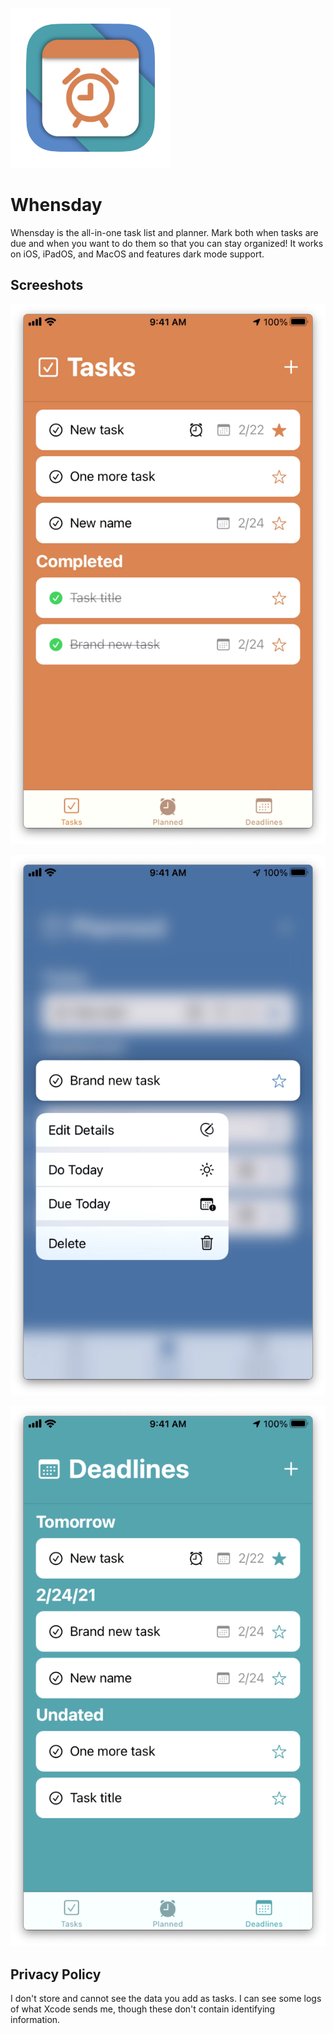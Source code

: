 ![logo](https://github.com/fraander/-swiftuijam_feb2021/blob/main/Whensday/Shared/Assets.xcassets/AppIcon.appiconset/icon_256x256.png)
# Whensday

Whensday is the all-in-one task list and planner. Mark both when tasks are due and when you want to do them so that you can stay organized! It works on iOS, iPadOS, and MacOS and features dark mode support.



## Screeshots

![tasks_ios](https://github.com/fraander/-swiftuijam_feb2021/blob/main/README%20assets/tasks_ios.png)

![planned_ios](https://github.com/fraander/-swiftuijam_feb2021/blob/main/README%20assets/planned_ios.png)

![deadlines_ios](https://github.com/fraander/-swiftuijam_feb2021/blob/main/README%20assets/deadlines_ios.png)

## Privacy Policy
I don't store and cannot see the data you add as tasks. I can see some logs of what Xcode sends me, though these don't contain identifying information.
